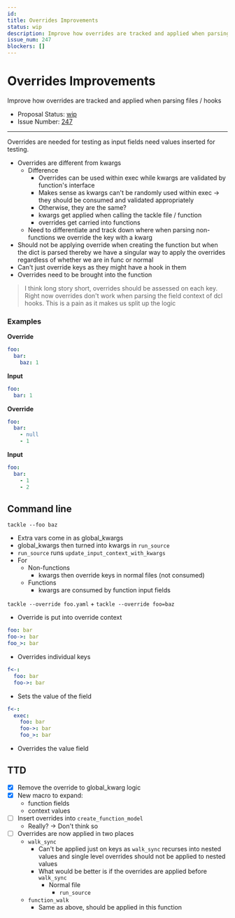 ```yaml
---
id:
title: Overrides Improvements
status: wip
description: Improve how overrides are tracked and applied when parsing files / hooks
issue_num: 247
blockers: []
---
```

[//]: # (--start-header--DO NOT MODIFY)

# Overrides Improvements

Improve how overrides are tracked and applied when parsing files / hooks

- Proposal Status: [wip](README.md#status)
- Issue Number: [247](https://github.com/sudoblockio/tackle/issue/247)
---
[//]: # (--end-header--start-body--MODIFY)

Overrides are needed for testing as input fields need values inserted for testing.

- Overrides are different from kwargs
  - Difference
    - Overrides can be used within exec while kwargs are validated by function's interface  
    - Makes sense as kwargs can't be randomly used within exec -> they should be consumed and validated appropriately
    - Otherwise, they are the same?
    - kwargs get applied when calling the tackle file / function
    - overrides get carried into functions
  - Need to differentiate and track down where when parsing non-functions we override the key with a kwarg
- Should not be applying override when creating the function but when the dict is parsed thereby we have a singular way to apply the overrides regardless of whether we are in func or normal
- Can't just override keys as they might have a hook in them
- Overrides need to be brought into the function

> I think long story short, overrides should be assessed on each key. Right now overrides don't work when parsing the field context of dcl hooks. This is a pain as it makes us split up the logic


### Examples

**Override**
```yaml
foo:
  bar:
    baz: 1
```

**Input**
```yaml
foo:
  bar: 1
```


**Override**
```yaml
foo:
  bar:
    - null
    - 1
```

**Input**
```yaml
foo:
  bar:
    - 1
    - 2
```


## Command line

`tackle --foo baz`
- Extra vars come in as global_kwargs
- global_kwargs then turned into kwargs in `run_source`
- `run_source` runs `update_input_context_with_kwargs`
- For
  - Non-functions
    - kwargs then override keys in normal files (not consumed)
  - Functions
    - kwargs are consumed by function input fields

`tackle --override foo.yaml` + `tackle --override foo=baz`
- Override is put into override context


```yaml
foo: bar
foo->: bar
foo_>: bar
```

- Overrides individual keys

```yaml
f<-:
  foo: bar
  foo->: bar
```

- Sets the value of the field

```yaml
f<-:
  exec:
    foo: bar
    foo->: bar
    foo_>: bar
```

- Overrides the value field

## TTD

- [x] Remove the override to global_kwarg logic
- [x] New macro to expand:
  - function fields
  - context values
- [ ] Insert overrides into `create_function_model`
  - Really? -> Don't think so
- [ ] Overrides are now applied in two places
  - `walk_sync`
    - Can't be applied just on keys as `walk_sync` recurses into nested values and single level overrides should not be applied to nested values  
    - What would be better is if the overrides are applied before `walk_sync`
      - Normal file
        - `run_source`
  - `function_walk`
    - Same as above, should be applied in this function

